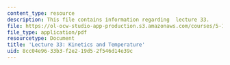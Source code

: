 ```yaml
---
content_type: resource
description: This file contains information regarding  lecture 33.
file: https://ol-ocw-studio-app-production.s3.amazonaws.com/courses/5-111sc-principles-of-chemical-science-fall-2014/8cc04e9633b3f2e219d52f546d14e39c_MIT5_111F14_Lecture33.pdf
file_type: application/pdf
resourcetype: Document
title: 'Lecture 33: Kinetics and Temperature'
uid: 8cc04e96-33b3-f2e2-19d5-2f546d14e39c
---
```

